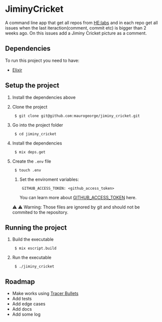 # JiminyCricket

A command line app that get all repos from [HE:labs](https://github.com/Helabs)
and in each repo get all issues when the last iteraction(comment, commit etc)
is bigger than 2 weeks ago.
On this issues add a Jiminy Cricket picture as a comment.

## Dependencies

To run this project you need to have:

* [Elixir](http://elixir-lang.org/install.html)


## Setup the project

1. Install the dependencies above
1. Clone the project

        $ git clone git@github.com:maurogeorge/jiminy_cricket.git

1. Go into the project folder

        $ cd jiminy_cricket

1. Install the dependencies

        $ mix deps.get

1. Create the `.env` file

        $ touch .env

    1. Set the enviroment variables:

            GITHUB_ACCESS_TOKEN: <github_access_token>

        You can learn more about [GITHUB_ACCESS_TOKEN](https://help.github.com/articles/creating-an-access-token-for-command-line-use) here.

    :warning: :warning: Warning: Those files are ignored by git and should not be commited to the repository.


## Running the project

1. Build the executable

        $ mix escript.build

1. Run the executable

        $ ./jiminy_cricket

## Roadmap

- Make works using [Tracer Bullets](https://pragprog.com/the-pragmatic-programmer/extracts/tips)
- Add tests
- Add edge cases
- Add docs
- Add some log

